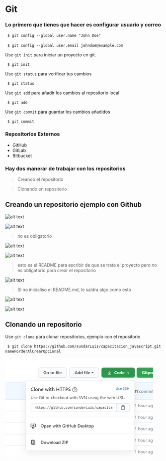 # Git
### Lo primero que tienes que hacer es configurar usuario y correo
```
 $ git config --global user.name "John Doe"

 $ git config --global user.email johndoe@example.com
```
Use `git init` para iniciar un proyecto en git.
```
 $ git init
```
Use `git status` para verificar tus cambios
```
 $ git status
```
Use `git add` para añadir los cambios al repositorio local
```
 $ git add
```
Use `git commit` para guardar los cambios añadidos
```
 $ git commit
```
### Repositorios Externos 
- GitHub
- GitLab
- Bitbucket
### Hay dos manerar de trabajar con los repositorios 
> Creando el repositorio

> Clonando en repositorio

## Creando un repositorio ejemplo con Github
![alt text](https://docs.github.com/assets/images/help/repository/repo-create.png)

![alt text](https://docs.github.com/assets/images/help/repository/create-repository-name.png)
> no es obligatorio

![alt text](https://docs.github.com/assets/images/help/repository/create-repository-desc.png)

![alt text](https://docs.github.com/assets/images/help/repository/create-repository-public-private.png)

> esto es el README para escribir de que se trata el proyecto
> pero no es obligatorio para crear el repositorio

![alt text](https://docs.github.com/assets/images/help/repository/initialize-with-readme.png)

>Si no inicialiso el README.md, le saldra algo como esto

![alt text](https://d186loudes4jlv.cloudfront.net/git/images/github_new_repo3.png)

![alt text](https://docs.github.com/assets/images/help/repository/create-repository-button.png)

## Clonando un repositorio
Use `git clone` para clonar repositorios, ejemplo con el repositorio
```
 $ git clone https://github.com/sundarLuis/capacitacion_javascript.git nameForderAlCrearOpcional
```
![alt text](https://github.com/sundarLuis/capacitacion_javascript/blob/master/12_git/img/clonando.png?raw=true)